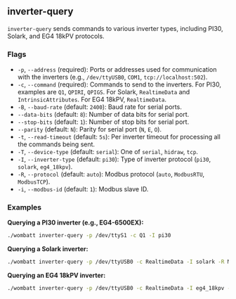 ## inverter-query
`inverter-query` sends commands to various inverter types, including PI30, Solark, and EG4 18kPV protocols.

### Flags

*   `-p`, `--address` (required): Ports or addresses used for communication with the inverters (e.g., `/dev/ttyUSB0`, `COM1`, `tcp://localhost:502`).
*   `-c`, `--command` (required): Commands to send to the inverters. For PI30, examples are `Q1`, `QPIRI`, `QPIGS`. For Solark, `RealtimeData` and `IntrinsicAttributes`. For EG4 18kPV, `RealtimeData`.
*   `-B`, `--baud-rate` (default: `2400`): Baud rate for serial ports.
*   `--data-bits` (default: `8`): Number of data bits for serial port.
*   `--stop-bits` (default: `1`): Number of stop bits for serial port.
*   `--parity` (default: `N`): Parity for serial port (`N`, `E`, `O`).
*   `-t`, `--read-timeout` (default: `5s`): Per inverter timeout for processing all the commands being sent.
*   `-T`, `--device-type` (default: `serial`): One of `serial`, `hidraw`, `tcp`.
*   `-I`, `--inverter-type` (default: `pi30`): Type of inverter protocol (`pi30`, `solark`, `eg4_18kpv`).
*   `-R`, `--protocol` (default: `auto`): Modbus protocol (`auto`, `ModbusRTU`, `ModbusTCP`).
*   `-i`, `--modbus-id` (default: `1`): Modbus slave ID.

### Examples

**Querying a PI30 inverter (e.g., EG4-6500EX):**

```bash
./wombatt inverter-query -p /dev/ttyS1 -c Q1 -I pi30
```

**Querying a Solark inverter:**

```bash
./wombatt inverter-query -p /dev/ttyUSB0 -c RealtimeData -I solark -R ModbusRTU -i 1
```

**Querying an EG4 18kPV inverter:**

```bash
./wombatt inverter-query -p /dev/ttyUSB0 -c RealtimeData -I eg4_18kpv -R ModbusRTU -i 0
```